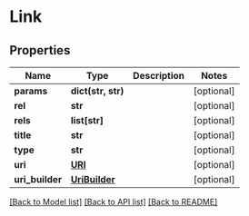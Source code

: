 # Link

## Properties
Name | Type | Description | Notes
------------ | ------------- | ------------- | -------------
**params** | **dict(str, str)** |  | [optional] 
**rel** | **str** |  | [optional] 
**rels** | **list[str]** |  | [optional] 
**title** | **str** |  | [optional] 
**type** | **str** |  | [optional] 
**uri** | [**URI**](URI.md) |  | [optional] 
**uri_builder** | [**UriBuilder**](UriBuilder.md) |  | [optional] 

[[Back to Model list]](../README.md#documentation-for-models) [[Back to API list]](../README.md#documentation-for-api-endpoints) [[Back to README]](../README.md)



